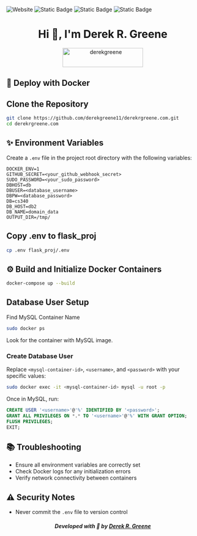 ![Website](https://img.shields.io/website?url=https%3A%2F%2Fderekrgreene.com&style=flat-square&logo=Flask&label=Wesbite%20Status&cacheSeconds=!%5BWebsite%5D(https%3A%2F%2Fimg.shields.io%2Fwebsite%3Furl%3Dhttps%253A%252F%252Fadmin.centralpointstake.org%26style%3Dflat%26logo%3Dnodedotjs%26label%3DCMS%2520Status))
![Static Badge](https://img.shields.io/badge/Python-3.13.2-blue?style=flat-square&labelColor=yellow&color=grey)
![Static Badge](https://img.shields.io/badge/Flask-5.1.0-lime?style=flat-square&labelColor=lime&color=grey)
![Static Badge](https://img.shields.io/badge/Docker-2.34.0-blue?style=flat-square&labelColor=%232496ED&color=grey)

<h1 align="center">Hi 👋, I'm Derek R. Greene</h1>
<p align="center"><a href="https://www.buymeacoffee.com/derekgreene"> <img align="center" src="https://cdn.buymeacoffee.com/buttons/v2/arial-green.png" height="50" width="210" alt="derekgreene" /></a></p>

## 🚀 Deploy with Docker

## Clone the Repository
 ```bash
 git clone https://github.com/derekgreene11/derekrgreene.com.git
 cd derekrgreene.com
 ```

## ✨ Environment Variables
Create a `.env` file in the project root directory with the following variables:
```
DOCKER_ENV=1
GITHUB_SECRET=<your_github_webhook_secret>
SUDO_PASSWORD=<your_sudo_password>
DBHOST=db
DBUSER=<database_username>
DBPW=<database_password>
DB=cs340
DB_HOST=db2
DB_NAME=domain_data
OUTPUT_DIR=/tmp/
```

## Copy .env to flask_proj
```bash
cp .env flask_proj/.env
```

## ⚙️ Build and Initialize Docker Containers
 ```bash
 docker-compose up --build
 ```

## Database User Setup
Find MySQL Container Name
```bash
sudo docker ps
```
Look for the container with MySQL image.

### Create Database User
Replace `<mysql-container-id>`, `<username>`, and `<password>` with your specific values:
```bash
sudo docker exec -it <mysql-container-id> mysql -u root -p
```

Once in MySQL, run:
```sql
CREATE USER '<username>'@'%' IDENTIFIED BY '<password>';
GRANT ALL PRIVILEGES ON *.* TO '<username>'@'%' WITH GRANT OPTION;
FLUSH PRIVILEGES;
EXIT;
```

## 📚 Troubleshooting
- Ensure all environment variables are correctly set
- Check Docker logs for any initialization errors
- Verify network connectivity between containers

## ⚠️ Security Notes
- Never commit the `.env` file to version control

<h5 align="center">Developed with &#128154; by <a href="https://derekrgreene.com">Derek R. Greene</a></h5>
